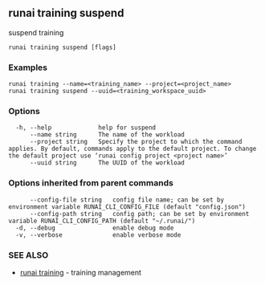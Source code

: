 ## runai training suspend

suspend training

```
runai training suspend [flags]
```

### Examples

```
runai training --name=<training_name> --project=<project_name>
runai training suspend --uuid=<training_workspace_uuid>
```

### Options

```
  -h, --help             help for suspend
      --name string      The name of the workload
      --project string   Specify the project to which the command applies. By default, commands apply to the default project. To change the default project use ‘runai config project <project name>’
      --uuid string      The UUID of the workload
```

### Options inherited from parent commands

```
      --config-file string   config file name; can be set by environment variable RUNAI_CLI_CONFIG_FILE (default "config.json")
      --config-path string   config path; can be set by environment variable RUNAI_CLI_CONFIG_PATH (default "~/.runai/")
  -d, --debug                enable debug mode
  -v, --verbose              enable verbose mode
```

### SEE ALSO

* [runai training](runai_training.md)	 - training management

